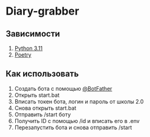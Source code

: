 # Diary-grabber
## Зависимости
1) [Python 3.11](https://www.python.org/)
2) [Poetry](https://pypi.org/project/poetry/)
## Как использовать
1) Создать бота с помощью [@BotFather](https://t.me/BotFather)
2) Открыть start.bat
3) Вписать токен бота, логин и пароль от школы 2.0
4) Снова открыть start.bat
5) Отправить /start боту
6) Получить ID с помощью /id и вписать его в .env
7) Перезапустить бота и снова отправить /start